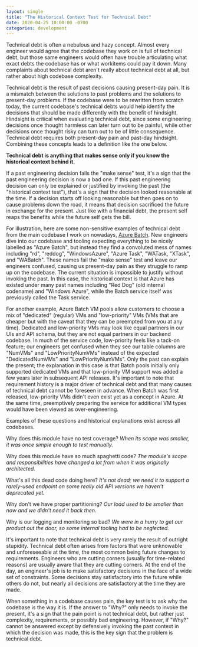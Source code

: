 ```yaml
---
layout: single
title: "The Historical Context Test for Technical Debt"
date: 2020-04-25 10:00:00 -0700
categories: development
---
```


Technical debt is often a nebulous and hazy concept.
Almost every engineer would agree that the codebase they work on is full of technical debt, but those same engineers would often have trouble articulating what exact debts the codebase has or what workitems could pay it down.
Many complaints about technical debt aren't really about technical debt at all, but rather about high codebase complexity.

Technical debt is the result of past decisions causing present-day pain.
It is a mismatch between the solutions to past problems and the solutions to present-day problems.
If the codebase were to be rewritten from scratch today, the current codebase's technical debts would help identify the decisions that should be made differently with the benefit of hindsight.
Hindsight is critical when evaluating technical debt, since some engineering decisions once thought harmless can later turn out to be painful, while other decisions once thought risky can turn out to be of little consequence.
Technical debt requires both present-day pain and past-day hindsight.
Combining these concepts leads to a definition like the one below.

**Technical debt is anything that makes sense only if you know the historical context behind it.**

If a past engineering decision fails the "make sense" test, it's a sign that the past engineering decision is now a bad one.
If this past engineering decision can only be explained or justified by invoking the past (the "historical context test"), that's a sign that the decision looked reasonable at the time.
If a decision starts off looking reasonable but then goes on to cause problems down the road, it means that decision sacrificed the future in exchange for the present.
Just like with a financial debt, the present self reaps the benefits while the future self gets the bill.

For illustration, here are some non-sensitive examples of technical debt from the main codebase I work on nowadays, [Azure Batch](https://azure.microsoft.com/en-us/services/batch/).
New engineers dive into our codebase and tooling expecting everything to be nicely labelled as "Azure Batch", but instead they find a convoluted mess of names including "rd", "reddog", "WindowsAzure", "Azure Task", "WATask, "XTask", and "WABatch". 
These names fail the "make sense" test and leave our engineers confused, causing us present-day pain as they struggle to ramp up on the codebase.
The current situation is impossible to justify without invoking the past.
In this case, the historical context is that Azure has existed under many past names including "Red Dog" (old internal codename) and "Windows Azure", while the Batch service itself was previously called the Task service.

For another example, Azure Batch VM pools allow customers to choose a mix of "dedicated" (regular) VMs and "low-priority" VMs (VMs that are cheaper but with the caveat that they can be preempted from you at any time).
Dedicated and low-priority VMs may look like equal partners in our UIs and API schema, but they are not equal partners in our backend codebase.
In much of the service code, low-priority feels like a tack-on feature; our engineers get confused when they see our table columns are "NumVMs" and "LowPriorityNumVMs" instead of the expected "DedicatedNumVMs" and "LowPriorityNumVMs".
Only the past can explain the present; the explanation in this case is that Batch pools initially only supported dedicated VMs and that low-priority VM support was added a few years later in subsequent API releases.
It's important to note that requirement history is a major driver of technical debt and that many causes of technical debt cannot be foreseen in advance.
When Batch was first released, low-priority VMs didn't even exist yet as a concept in Azure.
At the same time, preemptively preparing the service for additional VM types would have been viewed as over-engineering.

Examples of these questions and historical explanations exist across all codebases.

Why does this module have no test coverage?
*When its scope was smaller, it was once simple enough to test manually.*

Why does this module have so much spaghetti code?
*The module's scope and responsibilities have changed a lot from when it was originally architected.*

What's all this dead code doing here?
*It's not dead; we need it to support a rarely-used endpoint on some really old API versions we haven't deprecated yet.*

Why don't we have proper partitioning?
*Our load used to be smaller than now and we didn't need it back then.*

Why is our logging and monitoring so bad?
*We were in a hurry to get our product out the door, so some internal tooling had to be neglected.*

It's important to note that technical debt is very rarely the result of outright stupidity.
Technical debt often arises from factors that were unknowable and unforeseeable at the time, the most common being future changes to requirements.
Engineers who are cutting corners (usually for time-related reasons) are usually aware that they are cutting corners.
At the end of the day, an engineer's job is to make satisfactory decisions in the face of a wide set of constraints.
Some decisions stay satisfactory into the future while others do not, but nearly all decisions are satisfactory at the time they are made.

When something in a codebase causes pain, the key test is to ask why the codebase is the way it is.
If the answer to "Why?" only needs to invoke the present, it's a sign that the pain point is not technical debt, but rather just complexity, requirements, or possibly bad engineering.
However, if "Why?" cannot be answered except by defensively invoking the past context in which the decision was made, this is the key sign that the problem is technical debt.
